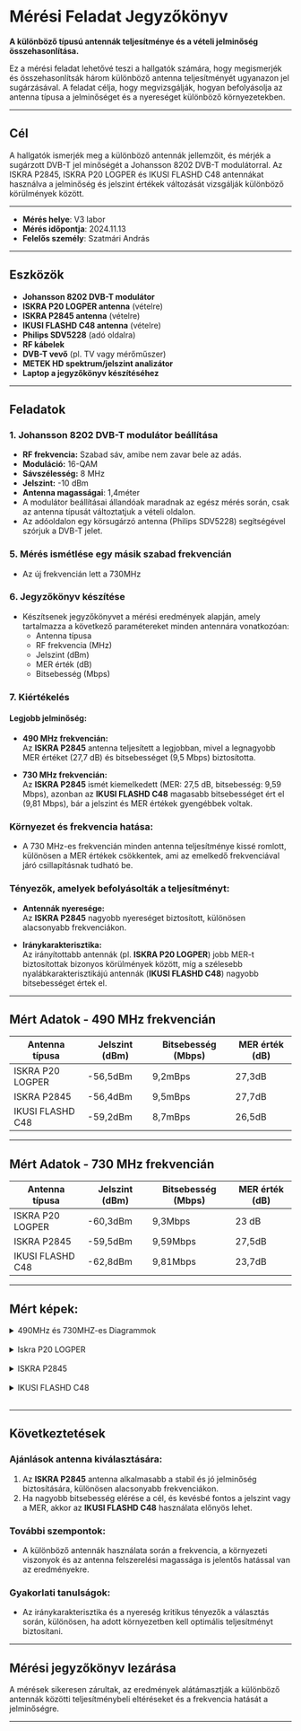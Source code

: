 # Mérési Feladat Jegyzőkönyv

**A különböző típusú antennák teljesítménye és a vételi jelminőség összehasonlítása.**

Ez a mérési feladat lehetővé teszi a hallgatók számára, hogy megismerjék és összehasonlítsák három különböző antenna teljesítményét ugyanazon jel sugárzásával. A feladat célja, hogy megvizsgálják, hogyan befolyásolja az antenna típusa a jelminőséget és a nyereséget különböző környezetekben.

---

## Cél
A hallgatók ismerjék meg a különböző antennák jellemzőit, és mérjék a sugárzott DVB-T jel minőségét a Johansson 8202 DVB-T modulátorral. Az ISKRA P2845, ISKRA P20 LOGPER és IKUSI FLASHD C48 antennákat használva a jelminőség és jelszint értékek változását vizsgálják különböző körülmények között.

---

- **Mérés helye**: V3 labor
- **Mérés időpontja**: 2024.11.13
- **Felelős személy**: Szatmári András

---

## Eszközök
- **Johansson 8202 DVB-T modulátor**
- **ISKRA P20 LOGPER antenna** (vételre)
- **ISKRA P2845 antenna** (vételre)
- **IKUSI FLASHD C48 antenna** (vételre)
- **Philips SDV5228** (adó oldalra)
- **RF kábelek**
- **DVB-T vevő** (pl. TV vagy mérőműszer)
- **METEK HD spektrum/jelszint analizátor**
- **Laptop a jegyzőkönyv készítéséhez**

---

## Feladatok

### 1. Johansson 8202 DVB-T modulátor beállítása
- **RF frekvencia:** Szabad sáv, amibe nem zavar bele az adás.
- **Moduláció:** 16-QAM
- **Sávszélesség:** 8 MHz
- **Jelszint:** -10 dBm
- **Antenna magasságai**: 1,4méter
- A modulátor beállításai állandóak maradnak az egész mérés során, csak az antenna típusát változtatjuk a vételi oldalon.
- Az adóoldalon egy körsugárzó antenna (Philips SDV5228) segítségével szórjuk a DVB-T jelet.

### 5. Mérés ismétlése egy másik szabad frekvencián

- Az új frekvencián lett a 730MHz
  
### 6. Jegyzőkönyv készítése
- Készítsenek jegyzőkönyvet a mérési eredmények alapján, amely tartalmazza a következő paramétereket minden antennára vonatkozóan:
  - Antenna típusa
  - RF frekvencia (MHz)
  - Jelszint (dBm)
  - MER érték (dB)
  - Bitsebesség (Mbps)

### 7. Kiértékelés
#### Legjobb jelminőség:

- **490 MHz frekvencián:**  
  Az **ISKRA P2845** antenna teljesített a legjobban, mivel a legnagyobb MER értéket (27,7 dB) és bitsebességet (9,5 Mbps) biztosította.

- **730 MHz frekvencián:**  
  Az **ISKRA P2845** ismét kiemelkedett (MER: 27,5 dB, bitsebesség: 9,59 Mbps), azonban az **IKUSI FLASHD C48** magasabb bitsebességet ért el (9,81 Mbps), bár a jelszint és MER értékek gyengébbek voltak.

### Környezet és frekvencia hatása:

- A 730 MHz-es frekvencián minden antenna teljesítménye kissé romlott, különösen a MER értékek csökkentek, ami az emelkedő frekvenciával járó csillapításnak tudható be.

### Tényezők, amelyek befolyásolták a teljesítményt:

- **Antennák nyeresége:**  
  Az **ISKRA P2845** nagyobb nyereséget biztosított, különösen alacsonyabb frekvenciákon.

- **Iránykarakterisztika:**  
  Az irányítottabb antennák (pl. **ISKRA P20 LOGPER**) jobb MER-t biztosítottak bizonyos körülmények között, míg a szélesebb nyalábkarakterisztikájú antennák (**IKUSI FLASHD C48**) nagyobb bitsebességet értek el.


---

## Mért Adatok - 490 MHz frekvencián

| **Antenna típusa**       | **Jelszint (dBm)**  | **Bitsebesség (Mbps)** | **MER érték (dB)**  |
|--------------------------|---------------------|------------------------|--------------------|
| ISKRA P20 LOGPER         |      -56,5dBm       |        9,2mBps         |      27,3dB        |
| ISKRA P2845              |      -56,4dBm       |        9,5mBps         |      27,7dB        |
| IKUSI FLASHD C48         |      -59,2dBm       |        8,7mBps         |      26,5dB        |

---

## Mért Adatok - 730 MHz frekvencián

| **Antenna típusa**       | **Jelszint (dBm)** | **Bitsebesség (Mbps)** | **MER érték (dB)** |
|--------------------------|---------------------|------------------------|--------------------|
| ISKRA P20 LOGPER         |   -60,3dBm          |       9,3Mbps          |       23 dB        |
| ISKRA P2845              |   -59,5dBm          |       9,59Mbps         |       27,5dB       |
| IKUSI FLASHD C48         |   -62,8dBm          |       9,81Mbps         |       23,7dB       |

--- 

## Mért képek:
<details>
  <summary>490MHz és 730MHZ-es Diagrammok</summary>

<img src="https://raw.githubusercontent.com/1SzatmariAndras6/TAVKOZLES2/refs/heads/main/JEGYZOKONYV/03.%20Antenna%20jelszint/K%C3%A9perny%C5%91k%C3%A9p%202024-11-14%20135237.png"/>
<br>

*A három antenna teljesítményének összehasonlítására a 490 MHz-es frekvencián. Az oszlopok a jelszintet (dBm) mutatják, míg a pontokkal összekötött vonalak a MER értéket (dB) és a bitsebességet (Mbps) szemléltetik. A különböző színek és vonalstílusok megkönnyítik az adatok átlátását.*
<br>

730 MHz Diagramm:
<img src="https://raw.githubusercontent.com/1SzatmariAndras6/TAVKOZLES2/refs/heads/main/JEGYZOKONYV/03.%20Antenna%20jelszint/534475bb-44e2-486c-8e35-bd3481a813fb.jpg"/>

<br>
Itt látható a grafikon, amely az antennák teljesítménymutatóit (jelszint, bitsebesség és MER érték) ábrázolja a 730 MHz-es frekvencián. A következő elemeket tartalmazza:
<br>
- Kék vonal (Jelszint dBm): Alacsonyabb értékek jelzik a jobb jelszintet.
  <br>
- Narancssárga vonal (Bitsebesség Mbps): Az adatátvitel sebességét mutatja.
  <br>
- Zöld vonal (MER dB): A jelminőség mutatója.

  
 
 </details>
<br>
 
<details>
    <summary>Iskra P20 LOGPER</summary>
  1. kép: 490 MHz
    <img src="https://raw.githubusercontent.com/1SzatmariAndras6/TAVKOZLES2/refs/heads/main/JEGYZOKONYV/03.%20Antenna%20jelszint/its_snapshot_0001.bmp"/>
   730MHz : 
  <br>
    <img src="https://raw.githubusercontent.com/1SzatmariAndras6/TAVKOZLES2/refs/heads/main/JEGYZOKONYV/03.%20Antenna%20jelszint/its_snapshot_0051.bmp"/>

</details>
  
<br>
 
<details>
    <summary>ISKRA P2845</summary>
2.kép: 490MHz
    <img src="https://raw.githubusercontent.com/1SzatmariAndras6/TAVKOZLES2/refs/heads/main/JEGYZOKONYV/03.%20Antenna%20jelszint/its_snapshot_0002.bmp"/>
     730MHz :
  <br>
    <img src="https://raw.githubusercontent.com/1SzatmariAndras6/TAVKOZLES2/refs/heads/main/JEGYZOKONYV/03.%20Antenna%20jelszint/its_snapshot_0053.bmp"/>
    

 


 </details>
 <br>
<details>
    <summary>IKUSI FLASHD C48</summary>
   3. kép: 490MHz
    <img src="https://raw.githubusercontent.com/1SzatmariAndras6/TAVKOZLES2/refs/heads/main/JEGYZOKONYV/03.%20Antenna%20jelszint/its_snapshot_0003.bmp"/>
    730MHz :
  <br>
   <img src="https://raw.githubusercontent.com/1SzatmariAndras6/TAVKOZLES2/refs/heads/main/JEGYZOKONYV/03.%20Antenna%20jelszint/its_snapshot_0054.bmp"/>
    

 </details>
 
<br>
    
---

## Következtetések

### Ajánlások antenna kiválasztására:

1. Az **ISKRA P2845** antenna alkalmasabb a stabil és jó jelminőség biztosítására, különösen alacsonyabb frekvenciákon.
2. Ha nagyobb bitsebesség elérése a cél, és kevésbé fontos a jelszint vagy a MER, akkor az **IKUSI FLASHD C48** használata előnyös lehet.

### További szempontok:

- A különböző antennák használata során a frekvencia, a környezeti viszonyok és az antenna felszerelési magassága is jelentős hatással van az eredményekre.

### Gyakorlati tanulságok:

- Az iránykarakterisztika és a nyereség kritikus tényezők a választás során, különösen, ha adott környezetben kell optimális teljesítményt biztosítani.

---

## Mérési jegyzőkönyv lezárása

A mérések sikeresen zárultak, az eredmények alátámasztják a különböző antennák közötti teljesítménybeli eltéréseket és a frekvencia hatását a jelminőségre.

---



